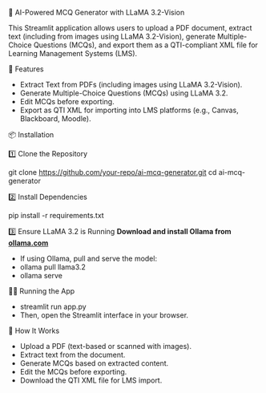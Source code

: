 📄 AI-Powered MCQ Generator with LLaMA 3.2-Vision

This Streamlit application allows users to upload a PDF document, extract text (including from images using LLaMA 3.2-Vision), generate Multiple-Choice Questions (MCQs), and export them as a QTI-compliant XML file for Learning Management Systems (LMS).

🚀 Features
* Extract Text from PDFs (including images using LLaMA 3.2-Vision).
* Generate Multiple-Choice Questions (MCQs) using LLaMA 3.2.
* Edit MCQs before exporting.
* Export as QTI XML for importing into LMS platforms (e.g., Canvas, Blackboard, Moodle).

📦 Installation

1️⃣ Clone the Repository

git clone https://github.com/your-repo/ai-mcq-generator.git
cd ai-mcq-generator

2️⃣ Install Dependencies

pip install -r requirements.txt

3️⃣ Ensure LLaMA 3.2 is Running
**Download and install Ollama from [ollama.com]()**

* If using Ollama, pull and serve the model:
* ollama pull llama3.2
* ollama serve

🏃‍♂️ Running the App

* streamlit run app.py
* Then, open the Streamlit interface in your browser.

📄 How It Works

* Upload a PDF (text-based or scanned with images).
* Extract text from the document.
* Generate MCQs based on extracted content.
* Edit the MCQs before exporting.
* Download the QTI XML file for LMS import.


